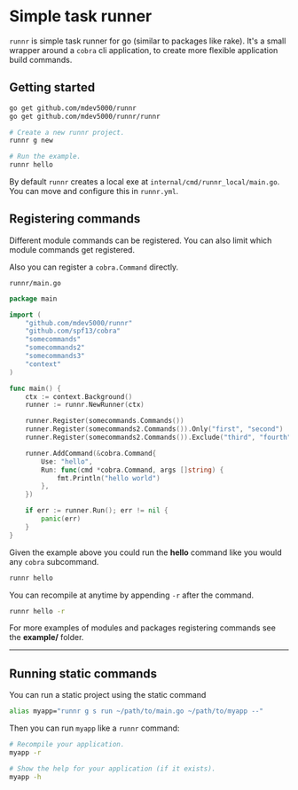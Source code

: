 # Simple task runner

`runnr` is simple task runner for go (similar to packages like rake). It's a small wrapper around a `cobra` cli
application, to create more flexible application build commands.

## Getting started

```bash
go get github.com/mdev5000/runnr
go get github.com/mdev5000/runnr/runnr

# Create a new runnr project.
runnr g new 

# Run the example.
runnr hello
```

By default `runnr` creates a local exe at `internal/cmd/runnr_local/main.go`. You can move and configure this in
`runnr.yml`.

## Registering commands 

Different module commands can be registered. You can also limit which
module commands get registered.

Also you can register a `cobra.Command` directly.

`runnr/main.go`
```go
package main

import (
	"github.com/mdev5000/runnr"
	"github.com/spf13/cobra"
	"somecommands"
	"somecommands2"
	"somecommands3"
	"context"
)

func main() {
	ctx := context.Background()
	runner := runnr.NewRunner(ctx)

	runner.Register(somecommands.Commands())
	runner.Register(somecommands2.Commands()).Only("first", "second")
	runner.Register(somecommands2.Commands()).Exclude("third", "fourth")

	runner.AddCommand(&cobra.Command{
		Use: "hello",
		Run: func(cmd *cobra.Command, args []string) {
			fmt.Println("hello world")
		},
	})

	if err := runner.Run(); err != nil {
		panic(err)
	}
}
```

Given the example above you could run the **hello** command like you would
any `cobra` subcommand.

```bash
runnr hello
```

You can recompile at anytime by appending `-r` after the command.

```bash
runnr hello -r
```

For more examples of modules and packages registering commands see the
**example/** folder.

---

## Running static commands

You can run a static project using the static command

```bash
alias myapp="runnr g s run ~/path/to/main.go ~/path/to/myapp --"
```

Then you can run `myapp` like a `runnr` command:

```bash
# Recompile your application.
myapp -r

# Show the help for your application (if it exists).
myapp -h
```